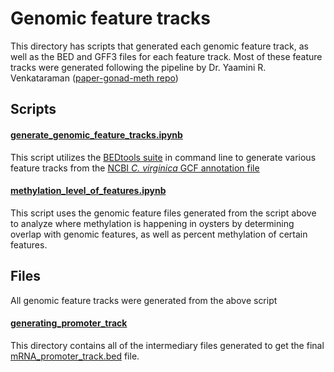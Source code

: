 # Genomic feature tracks
This directory has scripts that generated each genomic feature track, as well as the BED and GFF3 files for each feature track. Most of these feature tracks were generated following the pipeline by Dr. Yaamini R. Venkataraman ([paper-gonad-meth repo](https://github.com/epigeneticstoocean/paper-gonad-meth/tree/master))


## Scripts

#### [generate_genomic_feature_tracks.ipynb](https://github.com/jgmcdonough/CE18_methylRAD_analysis/blob/master/analysis/genomic_feature_tracks/generate_genomic_feature_tracks.ipynb) 
This script utilizes the [BEDtools suite](https://bedtools.readthedocs.io/en/latest/content/bedtools-suite.html) in command line to generate various feature tracks from the [NCBI *C. virginica* GCF annotation file](https://www.ncbi.nlm.nih.gov/datasets/genome/GCF_002022765.2/)

#### [methylation_level_of_features.ipynb](https://github.com/jgmcdonough/CE18_methylRAD_analysis/blob/master/analysis/genomic_feature_tracks/methylation_level_of_features.ipynb)
This script uses the genomic feature files generated from the script above to analyze where methylation is happening in oysters by determining overlap with genomic features, as well as percent methylation of certain features. 


## Files
All genomic feature tracks were generated from the above script

#### [generating_promoter_track](https://github.com/jgmcdonough/CE18_methylRAD_analysis/tree/master/analysis/genomic_feature_tracks/generating_promoter_track)
This directory contains all of the intermediary files generated to get the final [mRNA_promoter_track.bed](https://github.com/jgmcdonough/CE18_methylRAD_analysis/blob/master/analysis/genomic_feature_tracks/mRNA_promoter_track.bed) file.